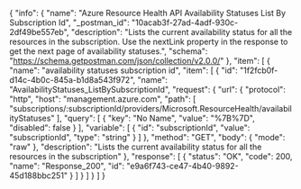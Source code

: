 {
  "info": {
    "name": "Azure Resource Health API Availability Statuses List By Subscription Id",
    "_postman_id": "10acab3f-27ad-4adf-930c-2df49be557eb",
    "description": "Lists the current availability status for all the resources in the subscription. Use the nextLink property in the response to get the next page of availability statuses.",
    "schema": "https://schema.getpostman.com/json/collection/v2.0.0/"
  },
  "item": [
    {
      "name": "availability statuses subscription id",
      "item": [
        {
          "id": "1f2fcb0f-d14c-4b0c-845a-b1d8a543f972",
          "name": "AvailabilityStatuses_ListBySubscriptionId",
          "request": {
            "url": {
              "protocol": "http",
              "host": "management.azure.com",
              "path": [
                "subscriptions/:subscriptionId/providers/Microsoft.ResourceHealth/availabilityStatuses"
              ],
              "query": [
                {
                  "key": "No Name",
                  "value": "%7B%7D",
                  "disabled": false
                }
              ],
              "variable": [
                {
                  "id": "subscriptionId",
                  "value": "subscriptionId",
                  "type": "string"
                }
              ]
            },
            "method": "GET",
            "body": {
              "mode": "raw"
            },
            "description": "Lists the current availability status for all the resources in the subscription"
          },
          "response": [
            {
              "status": "OK",
              "code": 200,
              "name": "Response_200",
              "id": "e9a6f743-ce47-4b40-9892-45d188bbc251"
            }
          ]
        }
      ]
    }
  ]
}